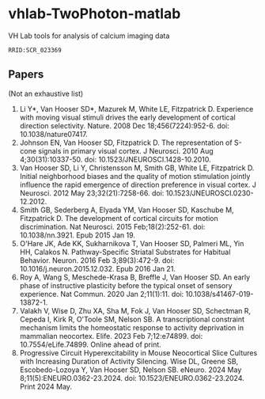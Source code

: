 # vhlab-TwoPhoton-matlab
VH Lab tools for analysis of calcium imaging data

`RRID:SCR_023369`

## Papers

(Not an exhaustive list)

1. Li Y*, Van Hooser SD*, Mazurek M, White LE, Fitzpatrick D. Experience with moving visual stimuli drives the early development of cortical direction selectivity. Nature. 2008 Dec 18;456(7224):952-6. doi: 10.1038/nature07417.
2. Johnson EN, Van Hooser SD, Fitzpatrick D. The representation of S-cone signals in primary visual cortex. J Neurosci. 2010 Aug 4;30(31):10337-50. doi: 10.1523/JNEUROSCI.1428-10.2010.
3. Van Hooser SD, Li Y, Christensson M, Smith GB, White LE, Fitzpatrick D. Initial neighborhood biases and the quality of motion stimulation jointly influence the rapid emergence of direction preference in visual cortex. J Neurosci. 2012 May 23;32(21):7258-66. doi: 10.1523/JNEUROSCI.0230-12.2012.
4. Smith GB, Sederberg A, Elyada YM, Van Hooser SD, Kaschube M, Fitzpatrick D. The development of cortical circuits for motion discrimination. Nat Neurosci. 2015 Feb;18(2):252-61. doi: 10.1038/nn.3921. Epub 2015 Jan 19.
5. O'Hare JK, Ade KK, Sukharnikova T, Van Hooser SD, Palmeri ML, Yin HH, Calakos N. Pathway-Specific Striatal Substrates for Habitual Behavior. Neuron. 2016 Feb 3;89(3):472-9. doi: 10.1016/j.neuron.2015.12.032. Epub 2016 Jan 21.
6. Roy A, Wang S, Meschede-Krasa B, Breffle J, Van Hooser SD. An early phase of instructive plasticity before the typical onset of sensory experience.
Nat Commun. 2020 Jan 2;11(1):11. doi: 10.1038/s41467-019-13872-1.
7. Valakh V, Wise D, Zhu XA, Sha M, Fok J, Van Hooser SD, Schectman R, Cepeda I, Kirk R, O'Toole SM, Nelson SB. A transcriptional constraint mechanism limits the homeostatic response to activity deprivation in mammalian neocortex. Elife. 2023 Feb 7;12:e74899. doi: 10.7554/eLife.74899. Online ahead of print.
8. Progressive Circuit Hyperexcitability in Mouse Neocortical Slice Cultures with Increasing Duration of Activity Silencing. Wise DL, Greene SB, Escobedo-Lozoya Y, Van Hooser SD, Nelson SB.
eNeuro. 2024 May 8;11(5):ENEURO.0362-23.2024. doi: 10.1523/ENEURO.0362-23.2024. Print 2024 May.
